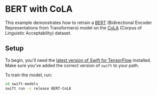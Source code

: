 # BERT with CoLA

This example demonstrates how to retrain a [BERT](https://arxiv.org/abs/1810.04805) (Bidirectional Encoder Representations from Transformers) model on the [CoLA](https://nyu-mll.github.io/CoLA/) (Corpus of Linguistic Acceptability) dataset.

## Setup

To begin, you'll need the [latest version of Swift for
TensorFlow](https://github.com/tensorflow/swift/blob/master/Installation.md)
installed. Make sure you've added the correct version of `swift` to your path.

To train the model, run:

```sh
cd swift-models
swift run -c release BERT-CoLA
```
